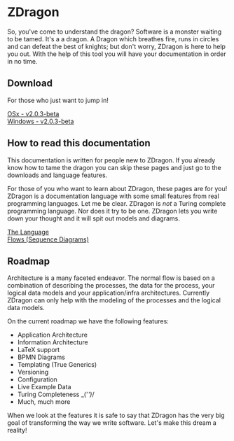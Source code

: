 ﻿# ZDragon

So, you've come to understand the dragon? Software is a monster waiting to be tamed. It's a a
dragon. A Dragon which breathes fire, runs in circles and can defeat the best of knights; but don't
worry, ZDragon is here to help you out. With the help of this tool you will have your documentation
in order in no time.

## Download

For those who just want to jump in!

[OSx - v2.0.3-beta](https://github.com/Baudin999/ZDragon.NET/releases/download/v2.0.3-beta/ckc)<br />
[Windows - v2.0.3-beta](https://github.com/Baudin999/ZDragon.NET/releases/download/v2.0.3-beta/ckc.exe)

## How to read this documentation

This documentation is written for people new to ZDragon. If you already know how to tame the dragon
you can skip these pages and just go to the downloads and language features.

For those of you who want to learn about ZDragon, these pages are for you! ZDragon is a
documentation language with some small features from real programming languages. Let me be clear.
ZDragon is _not_ a Turing complete programming language. Nor does it try to be one. ZDragon lets you
write down your thought and it will spit out models and diagrams.

[The Language](./language.html) <br /> [Flows (Sequence Diagrams)](./flows.html) <br />

## Roadmap

Architecture is a many faceted endeavor. The normal flow is based on a combination of describing the
processes, the data for the process, your logical data models and your application/infra
architectures. Currently ZDragon can only help with the modeling of the processes and the logical
data models.

On the current roadmap we have the following features:

- Application Architecture
- Information Architecture
- LaTeX support
- BPMN Diagrams
- Templating (True Generics)
- Versioning
- Configuration
- Live Example Data
- Turing Completeness \_('_')_/
- Much, much more

When we look at the features it is safe to say that ZDragon has the very big goal of transforming
the way we write software. Let's make this dream a reality!
